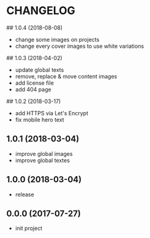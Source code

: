 # CHANGELOG

## 1.0.4 (2018-08-08)
 - change some images on projects
 - change every cover images to use white variations

## 1.0.3 (2018-04-02)
 - update global texts
 - remove, replace & move content images
 - add license file
 - add 404 page

## 1.0.2 (2018-03-17)
 - add HTTPS via Let's Encrypt
 - fix mobile hero text

## 1.0.1 (2018-03-04)
 - improve global images
 - improve global textes

## 1.0.0 (2018-03-04)
 - release
 
## 0.0.0 (2017-07-27)
 - init project

